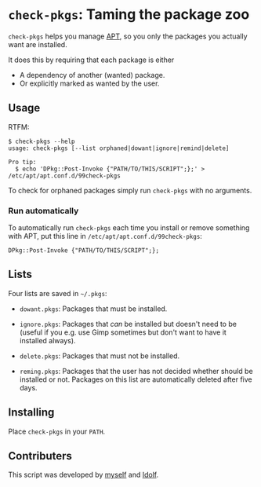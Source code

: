 # `check-pkgs`: Taming the package zoo

`check-pkgs` helps you manage [APT](https://wiki.debian.org/Apt), so you only
the packages you actually want are installed.

It does this by requiring that each package is either

 - A dependency of another (wanted) package.
 - Or explicitly marked as wanted by the user.

## Usage

RTFM:

```
$ check-pkgs --help
usage: check-pkgs [--list orphaned|dowant|ignore|remind|delete]

Pro tip:
  $ echo 'DPkg::Post-Invoke {"PATH/TO/THIS/SCRIPT";};' > /etc/apt/apt.conf.d/99check-pkgs
```

To check for orphaned packages simply run `check-pkgs` with no arguments.

### Run automatically

To automatically run `check-pkgs` each time you install or remove something with
APT, put this line in `/etc/apt/apt.conf.d/99check-pkgs`:

```
DPkg::Post-Invoke {"PATH/TO/THIS/SCRIPT";};
```

## Lists

Four lists are saved in `~/.pkgs`:

 - `dowant.pkgs`: Packages that must be installed.

 - `ignore.pkgs`: Packages that *can* be installed but doesn't need to be
   (useful if you e.g. use Gimp sometimes but don't want to have it installed
   always).

 - `delete.pkgs`: Packages that must not be installed.

 - `reming.pkgs`: Packages that the user has not decided whether should be
   installed or not.  Packages on this list are automatically deleted after
   five days.

## Installing

Place `check-pkgs` in your `PATH`.

## Contributers

This script was developed by [myself](https://github.com/br0ns) and
[Idolf](https://github.com/idolf).
